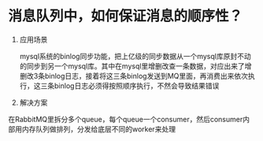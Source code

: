 # 消息队列中，如何保证消息的顺序性？

1. 应用场景

   mysql系统的binlog同步功能，把上亿级的同步数据从一个mysql库原封不动的同步到另一个mysql库。其中在mysql里增删改查一条数据，对应出来了增删改3条binlog日志，接着将这三条binlog发送到MQ里面，再消费出来依次执行，这三条binlog日志必须得按照顺序执行，不然会导致结果错误

2. 解决方案

​		在RabbitMQ里拆分多个queue，每个queue一个consumer，然后consumer内部用内存队列做排列，分发给底层不同的worker来处理

